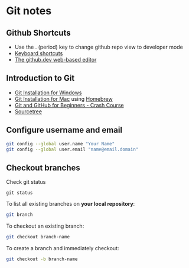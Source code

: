 # Git notes

## Github Shortcuts

- Use the . (period) key to change github repo view to developer mode
- [Keyboard shortcuts](https://docs.github.com/en/get-started/using-github/keyboard-shortcuts)
- [The github.dev web-based editor](https://docs.github.com/en/codespaces/the-githubdev-web-based-editor)

## Introduction to Git

- [Git Installation for Windows](https://git-scm.com/)
- [Git Installation for Mac](https://formulae.brew.sh/formula/git) using [Homebrew](https://brew.sh/)
- [Git and GitHub for Beginners - Crash Course](https://www.youtube.com/watch?v=RGOj5yH7evk)
- [Sourcetree](https://www.sourcetreeapp.com/)

## Configure username and email

```bash
git config --global user.name "Your Name"
git config --global user.email "name@email.domain"
```

## Checkout branches

Check git status

```
git status
```

To list all existing branches on **your local repository**:

```bash
git branch
```

To checkout an existing branch:

```bash
git checkout branch-name
```

To create a branch and immediately checkout:

```bash
git checkout -b branch-name
```
